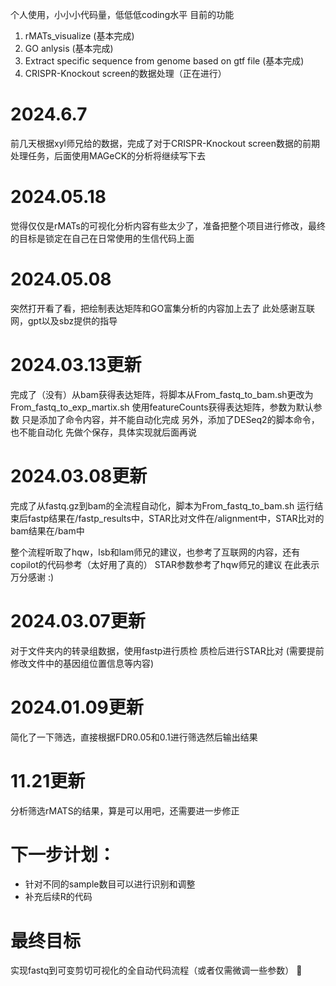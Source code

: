 个人使用，小小小代码量，低低低coding水平
目前的功能
1. rMATs_visualize (基本完成)
2. GO anlysis (基本完成)
3. Extract specific sequence from genome based on gtf file (基本完成)
4. CRISPR-Knockout screen的数据处理（正在进行）

# 2024.6.7
前几天根据xyl师兄给的数据，完成了对于CRISPR-Knockout screen数据的前期处理任务，后面使用MAGeCK的分析将继续写下去

# 2024.05.18
觉得仅仅是rMATs的可视化分析内容有些太少了，准备把整个项目进行修改，最终的目标是锁定在自己在日常使用的生信代码上面

# 2024.05.08
突然打开看了看，把绘制表达矩阵和GO富集分析的内容加上去了
此处感谢互联网，gpt以及sbz提供的指导

# 2024.03.13更新
完成了（没有）从bam获得表达矩阵，将脚本从From_fastq_to_bam.sh更改为From_fastq_to_exp_martix.sh
使用featureCounts获得表达矩阵，参数为默认参数
只是添加了命令内容，并不能自动化完成
另外，添加了DESeq2的脚本命令，也不能自动化
先做个保存，具体实现就后面再说

# 2024.03.08更新
完成了从fastq.gz到bam的全流程自动化，脚本为From_fastq_to_bam.sh
运行结束后fastp结果在/fastp_results中，STAR比对文件在/alignment中，STAR比对的bam结果在/bam中

整个流程听取了hqw，lsb和lam师兄的建议，也参考了互联网的内容，还有copilot的代码参考（太好用了真的）
STAR参数参考了hqw师兄的建议
在此表示万分感谢 :)

# 2024.03.07更新
对于文件夹内的转录组数据，使用fastp进行质检
质检后进行STAR比对
(需要提前修改文件中的基因组位置信息等内容)

# 2024.01.09更新
简化了一下筛选，直接根据FDR0.05和0.1进行筛选然后输出结果

# 11.21更新
分析筛选rMATS的结果，算是可以用吧，还需要进一步修正

# 下一步计划：

- 针对不同的sample数目可以进行识别和调整
- 补充后续R的代码

# 最终目标

实现fastq到可变剪切可视化的全自动代码流程（或者仅需微调一些参数）
💪
